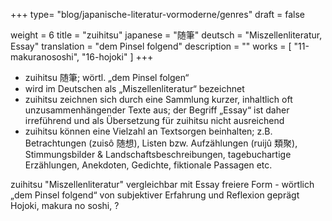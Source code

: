 +++
type= "blog/japanische-literatur-vormoderne/genres"
draft = false

weight = 6
title = "zuihitsu"
japanese = "随筆"
deutsch = "Miszellenliteratur, Essay"
translation = "dem Pinsel folgend"
description = ""
works = [
  "11-makuranososhi",
  "16-hojoki"
]
+++

- zuihitsu 随筆; wörtl. „dem Pinsel folgen“
- wird im Deutschen als „Miszellenliteratur“ bezeichnet
- zuihitsu zeichnen sich durch eine Sammlung kurzer, inhaltlich oft unzusammenhängender Texte aus;
der Begriff „Essay“ ist daher irreführend und als Übersetzung für zuihitsu nicht ausreichend
- zuihitsu können eine Vielzahl an Textsorgen beinhalten; z.B. Betrachtungen (zuisô 随想), Listen
bzw. Aufzählungen (ruijû 類聚), Stimmungsbilder & Landschaftsbeschreibungen, tagebuchartige
Erzählungen, Anekdoten, Gedichte, fiktionale Passagen etc.


zuihitsu
  "Miszellenliteratur" 
  vergleichbar mit Essay
  freiere Form - wörtlich „dem Pinsel folgend“
  von subjektiver Erfahrung und Reflexion geprägt
  Hojoki, makura no soshi, ?
